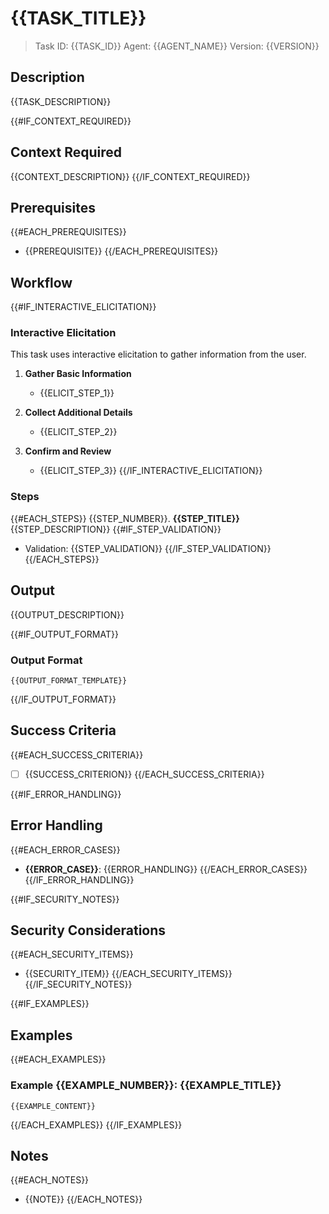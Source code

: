 # {{TASK_TITLE}}

> Task ID: {{TASK_ID}}
> Agent: {{AGENT_NAME}}
> Version: {{VERSION}}

## Description
{{TASK_DESCRIPTION}}

{{#IF_CONTEXT_REQUIRED}}
## Context Required
{{CONTEXT_DESCRIPTION}}
{{/IF_CONTEXT_REQUIRED}}

## Prerequisites
{{#EACH_PREREQUISITES}}
- {{PREREQUISITE}}
{{/EACH_PREREQUISITES}}

## Workflow
{{#IF_INTERACTIVE_ELICITATION}}
### Interactive Elicitation
This task uses interactive elicitation to gather information from the user.

1. **Gather Basic Information**
   - {{ELICIT_STEP_1}}
   
2. **Collect Additional Details**
   - {{ELICIT_STEP_2}}
   
3. **Confirm and Review**
   - {{ELICIT_STEP_3}}
{{/IF_INTERACTIVE_ELICITATION}}

### Steps
{{#EACH_STEPS}}
{{STEP_NUMBER}}. **{{STEP_TITLE}}**
   {{STEP_DESCRIPTION}}
   {{#IF_STEP_VALIDATION}}
   - Validation: {{STEP_VALIDATION}}
   {{/IF_STEP_VALIDATION}}
{{/EACH_STEPS}}

## Output
{{OUTPUT_DESCRIPTION}}

{{#IF_OUTPUT_FORMAT}}
### Output Format
```{{OUTPUT_FORMAT_TYPE}}
{{OUTPUT_FORMAT_TEMPLATE}}
```
{{/IF_OUTPUT_FORMAT}}

## Success Criteria
{{#EACH_SUCCESS_CRITERIA}}
- [ ] {{SUCCESS_CRITERION}}
{{/EACH_SUCCESS_CRITERIA}}

{{#IF_ERROR_HANDLING}}
## Error Handling
{{#EACH_ERROR_CASES}}
- **{{ERROR_CASE}}**: {{ERROR_HANDLING}}
{{/EACH_ERROR_CASES}}
{{/IF_ERROR_HANDLING}}

{{#IF_SECURITY_NOTES}}
## Security Considerations
{{#EACH_SECURITY_ITEMS}}
- {{SECURITY_ITEM}}
{{/EACH_SECURITY_ITEMS}}
{{/IF_SECURITY_NOTES}}

{{#IF_EXAMPLES}}
## Examples
{{#EACH_EXAMPLES}}
### Example {{EXAMPLE_NUMBER}}: {{EXAMPLE_TITLE}}
```{{EXAMPLE_TYPE}}
{{EXAMPLE_CONTENT}}
```
{{/EACH_EXAMPLES}}
{{/IF_EXAMPLES}}

## Notes
{{#EACH_NOTES}}
- {{NOTE}}
{{/EACH_NOTES}}